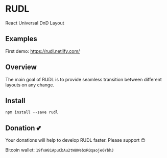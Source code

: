 # RUDL
React Universal DnD Layout

## Examples

First demo: https://rudl.netlify.com/

## Overview

The main goal of RUDL is to provide seamless transition between different layouts on any change.

## Install

```shell
npm install --save rudl
```

## Donation :two_hearts:

Your donations will help to develop RUDL faster. Please support :blush:

Bitcoin wallet: `19fxW81ApuCbAu2tW8WebxRQqaoje6YbhJ`

